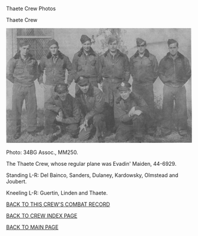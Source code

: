 
Thaete Crew Photos






 




Thaete Crew  
  

![](Thaete.jpg)  

Photo: 34BG Assoc., MM250.  

The Thaete Crew, whose regular plane was Evadin' Maiden, 44-6929.  

Standing L-R: Del Bainco, Sanders, Dulaney, Kardowsky, Olmstead and Joubert.  

Kneeling L-R: Guertin, Linden and Thaete.  
  

[BACK TO THIS CREW'S COMBAT RECORD](../crews/Thaete.md)  

[BACK TO CREW INDEX PAGE](../000crews.md)  

[BACK TO MAIN PAGE](../index.md)


